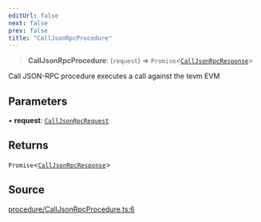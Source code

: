 ```yaml
---
editUrl: false
next: false
prev: false
title: "CallJsonRpcProcedure"
---
```


> **CallJsonRpcProcedure**: (`request`) => `Promise`\<[`CallJsonRpcResponse`](/reference/tevm/procedures-types/type-aliases/calljsonrpcresponse/)\>

Call JSON-RPC procedure executes a call against the tevm EVM

## Parameters

• **request**: [`CallJsonRpcRequest`](/reference/tevm/procedures-types/type-aliases/calljsonrpcrequest/)

## Returns

`Promise`\<[`CallJsonRpcResponse`](/reference/tevm/procedures-types/type-aliases/calljsonrpcresponse/)\>

## Source

[procedure/CallJsonRpcProcedure.ts:6](https://github.com/evmts/tevm-monorepo/blob/main/packages/procedures-types/src/procedure/CallJsonRpcProcedure.ts#L6)
